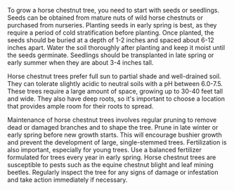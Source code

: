 To grow a horse chestnut tree, you need to start with seeds or seedlings. Seeds can be obtained from mature nuts of wild horse chestnuts or purchased from nurseries. Planting seeds in early spring is best, as they require a period of cold stratification before planting. Once planted, the seeds should be buried at a depth of 1-2 inches and spaced about 6-12 inches apart. Water the soil thoroughly after planting and keep it moist until the seeds germinate. Seedlings should be transplanted in late spring or early summer when they are about 3-4 inches tall.

 Horse chestnut trees prefer full sun to partial shade and well-drained soil. They can tolerate slightly acidic to neutral soils with a pH between 6.0-7.5. These trees require a large amount of space, growing up to 30-40 feet tall and wide. They also have deep roots, so it's important to choose a location that provides ample room for their roots to spread.

 Maintenance of horse chestnut trees involves regular pruning to remove dead or damaged branches and to shape the tree. Prune in late winter or early spring before new growth starts. This will encourage bushier growth and prevent the development of large, single-stemmed trees. Fertilization is also important, especially for young trees. Use a balanced fertilizer formulated for trees every year in early spring. Horse chestnut trees are susceptible to pests such as the equine chestnut blight and leaf mining beetles. Regularly inspect the tree for any signs of damage or infestation and take action immediately if necessary.